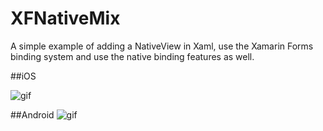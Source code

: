 # XFNativeMix

A simple example of adding a NativeView in Xaml, use the Xamarin Forms binding system and use the native binding features as well.

##iOS

![gif](https://dl.dropboxusercontent.com/u/1966569/out2.gif)


##Android
![gif](https://dl.dropboxusercontent.com/u/1966569/out_android.gif)
